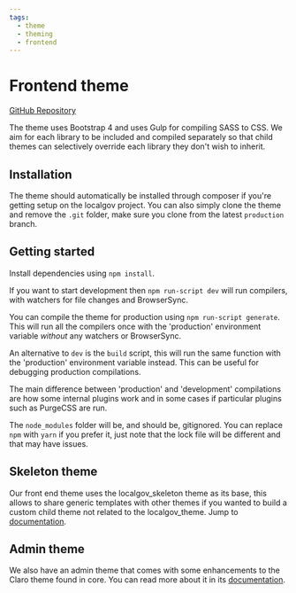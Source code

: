```yaml
---
tags:
  - theme
  - theming
  - frontend
---
```


# Frontend theme

[GitHub Repository](https://github.com/localgovdrupal/localgov_theme)

The theme uses Bootstrap 4 and uses Gulp for compiling SASS to CSS. We aim for each library to be included and compiled separately so that child themes can selectively override each library they don't wish to inherit.

## Installation

The theme should automatically be installed through composer if you're getting setup on the localgov project. You can also simply clone the theme and remove the `.git` folder, make sure you clone from the latest `production` branch.

## Getting started

Install dependencies using `npm install`.

If you want to start development then `npm run-script dev` will run compilers, with watchers for file changes and BrowserSync.

You can compile the theme for production using `npm run-script generate`. This will run all the compilers once with the 'production' environment variable _without_ any watchers or BrowserSync.

An alternative to `dev` is the `build` script, this will run the same function with the 'production' environment variable instead. This can be useful for debugging production compilations.

The main difference between 'production' and 'development' compilations are how some internal plugins work and in some cases if particular plugins such as PurgeCSS are run.

The `node_modules` folder will be, and should be, gitignored. You can replace `npm` with `yarn` if you prefer it, just note that the lock file will be different and that may have issues.

## Skeleton theme

Our front end theme uses the localgov_skeleton theme as its base, this allows to share generic templates with other themes if you wanted to build a custom child theme not related to the localgov_theme. Jump to [documentation](/theme/skeleton-theme).

## Admin theme

We also have an admin theme that comes with some enhancements to the Claro theme found in core. You can read more about it in its [documentation](/theme/admin-theme).

